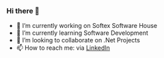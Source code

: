 ### Hi there 👋

- 🔭 I’m currently working on Softex Software House
- 🌱 I’m currently learning Software Development
- 👯 I’m looking to collaborate on .Net Projects
- 📫 How to reach me: via [LinkedIn](eslam-sallam-3312b0173)


